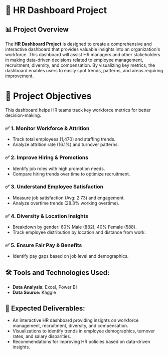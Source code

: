 # 👥 HR Dashboard Project  

## 📊 __Project Overview__  

The **HR Dashboard Project** is designed to create a comprehensive and interactive dashboard that provides valuable insights into an organization's workforce. This dashboard will assist HR managers and other stakeholders in making data-driven decisions related to employee management, recruitment, diversity, and compensation. By visualizing key metrics, the dashboard enables users to easily spot trends, patterns, and areas requiring improvement.

# 🎯 __Project Objectives__  

This dashboard helps HR teams track key workforce metrics for better decision-making.  

### ✅ __1. Monitor Workforce & Attrition__  
   - Track total employees (1,470) and staffing trends.  
   - Analyze attrition rate (16.1%) and turnover patterns.  

### ✅ __2. Improve Hiring & Promotions__  
   - Identify job roles with high promotion needs.
   - Compare hiring trends over time to optimize recruitment.  

### ✅ __3. Understand Employee Satisfaction__  
   - Measure job satisfaction (Avg: 2.73) and engagement.  
   - Analyze overtime trends (28.3% working overtime).  

### ✅ __4. Diversity & Location Insights__  
   - Breakdown by gender: 60% Male (882), 40% Female (588).  
   - Track employee distribution by location and distance from work.  

### ✅ __5. Ensure Fair Pay & Benefits__   
   - Identify pay gaps based on job level and demographics.  

## 🛠 Tools and Technologies Used:

- **Data Analysis:** Excel, Power BI
- **Data Source:** Kaggle

## 🚀 Expected Deliverables:

- An interactive HR dashboard providing insights on workforce management, recruitment, diversity, and compensation.  
- Visualizations to identify trends in employee demographics, turnover rates, and salary disparities.  
- Recommendations for improving HR policies based on data-driven insights.  

